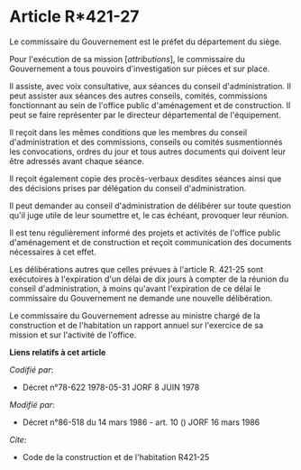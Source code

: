 # Article R*421-27

Le commissaire du Gouvernement est le préfet du département du siège.

Pour l'exécution de sa mission [*attributions*], le commissaire du Gouvernement a tous pouvoirs d'investigation sur pièces et
sur place.

Il assiste, avec voix consultative, aux séances du conseil d'administration. Il peut assister aux séances des autres
conseils, comités, commissions fonctionnant au sein de l'office public d'aménagement et de construction. Il peut se faire
représenter par le directeur départemental de l'équipement.

Il reçoit dans les mêmes conditions que les membres du conseil d'administration et des commissions, conseils ou comités
susmentionnés les convocations, ordres du jour et tous autres documents qui doivent leur être adressés avant chaque séance.

Il reçoit également copie des procès-verbaux desdites séances ainsi que des décisions prises par délégation du conseil
d'administration.

Il peut demander au conseil d'administration de délibérer sur toute question qu'il juge utile de leur soumettre et, le cas
échéant, provoquer leur réunion.

Il est tenu régulièrement informé des projets et activités de l'office public d'aménagement et de construction et reçoit
communication des documents nécessaires à cet effet.

Les délibérations autres que celles prévues à l'article R. 421-25 sont exécutoires à l'expiration d'un délai de dix jours à
compter de la réunion du conseil d'administration, à moins qu'avant l'expiration de ce délai le commissaire du Gouvernement
ne demande une nouvelle délibération.

Le commissaire du Gouvernement adresse au ministre chargé de la construction et de l'habitation un rapport annuel sur
l'exercice de sa mission et sur l'activité de l'office.

**Liens relatifs à cet article**

_Codifié par_:

  - Décret n°78-622 1978-05-31 JORF 8 JUIN 1978

_Modifié par_:

  - Décret n°86-518 du 14 mars 1986 - art. 10 () JORF 16 mars 1986

_Cite_:

  - Code de la construction et de l'habitation R421-25
